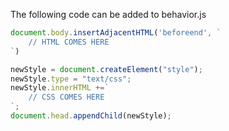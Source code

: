 The following code can be added to behavior.js

```js
document.body.insertAdjacentHTML('beforeend', `
    // HTML COMES HERE
`)

newStyle = document.createElement("style");
newStyle.type = "text/css";
newStyle.innerHTML +=`
    // CSS COMES HERE
`;
document.head.appendChild(newStyle);
```
